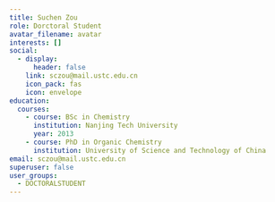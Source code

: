 ```yaml
---
title: Suchen Zou
role: Dorctoral Student
avatar_filename: avatar
interests: []
social:
  - display:
      header: false
    link: sczou@mail.ustc.edu.cn
    icon_pack: fas
    icon: envelope
education:
  courses:
    - course: BSc in Chemistry
      institution: Nanjing Tech University
      year: 2013
    - course: PhD in Organic Chemistry
      institution: University of Science and Technology of China
email: sczou@mail.ustc.edu.cn
superuser: false
user_groups:
  - DOCTORALSTUDENT
---
```

